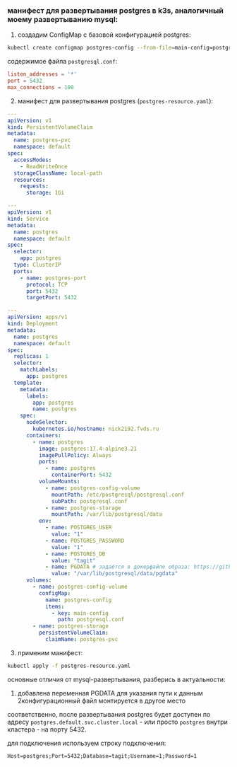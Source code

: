 ### манифест для развертывания postgres в k3s, аналогичный моему развертыванию mysql:

1. cоздадим ConfigMap с базовой конфигурацией postgres:

```bash
kubectl create configmap postgres-config --from-file=main-config=postgresql.conf -n default
```

содержимое файла `postgresql.conf`:
```conf
listen_addresses = '*'
port = 5432
max_connections = 100
```

2. манифест для развертывания postgres (`postgres-resource.yaml`):

```yaml
---
apiVersion: v1
kind: PersistentVolumeClaim
metadata:
  name: postgres-pvc
  namespace: default
spec:
  accessModes:
    - ReadWriteOnce
  storageClassName: local-path
  resources:
    requests:
      storage: 1Gi

---
apiVersion: v1
kind: Service
metadata:
  name: postgres
  namespace: default
spec:
  selector:
    app: postgres
  type: ClusterIP
  ports:
    - name: postgres-port
      protocol: TCP
      port: 5432
      targetPort: 5432

---
apiVersion: apps/v1
kind: Deployment
metadata:
  name: postgres
  namespace: default
spec:
  replicas: 1
  selector:
    matchLabels:
      app: postgres
  template:
    metadata:
      labels:
        app: postgres
        name: postgres
    spec:
      nodeSelector:
        kubernetes.io/hostname: nick2192.fvds.ru
      containers:
        - name: postgres
          image: postgres:17.4-alpine3.21
          imagePullPolicy: Always
          ports:
            - name: postgres
              containerPort: 5432
          volumeMounts:
            - name: postgres-config-volume
              mountPath: /etc/postgresql/postgresql.conf
              subPath: postgresql.conf
            - name: postgres-storage
              mountPath: /var/lib/postgresql/data
          env:
            - name: POSTGRES_USER
              value: "1"
            - name: POSTGRES_PASSWORD
              value: "1"
            - name: POSTGRES_DB
              value: "tagit"
            - name: PGDATA # задаётся в докерфайле образа: https://github.com/docker-library/postgres/blob/cc254e85ed86e1f8c9052f9cbf0e3320324f0421/17/alpine3.21/Dockerfile#L197
              value: "/var/lib/postgresql/data/pgdata"
      volumes:
        - name: postgres-config-volume
          configMap:
            name: postgres-config
            items:
              - key: main-config
                path: postgresql.conf
        - name: postgres-storage
          persistentVolumeClaim:
            claimName: postgres-pvc
```

3. применим манифест:
```bash
kubectl apply -f postgres-resource.yaml
```

основные отличия от mysql-развертывания, разберись в актуальности:
1. добавлена переменная PGDATA для указания пути к данным
2конфигурационный файл монтируется в другое место

соответственно, после развертывания postgres будет доступен по адресу `postgres.default.svc.cluster.local` - 
или просто `postgres` внутри кластера - на порту 5432.

для подключения используем строку подключения:
```
Host=postgres;Port=5432;Database=tagit;Username=1;Password=1
```
